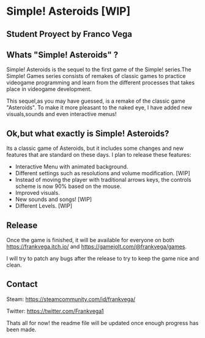 # Simple! Asteroids [WIP]
## Student Proyect by Franco Vega


## Whats "Simple! Asteroids" ?

Simple! Asteroids is the sequel to the first game of the Simple! series.The Simple! Games series consists of remakes of classic games to practice videogame programming and learn from the different processes that takes place in videogame development.

This sequel,as you may have guessed, is a remake of the classic game "Asteroids". To make it more pleasant to the naked eye, I have added new visuals,sounds and even interactive menus!

## Ok,but what exactly is Simple! Asteroids?

Its a classic game of Asteroids, but it includes some changes and new features that are standard on these days. I plan to release these features:

- Interactive Menu with animated background.
- Different settings such as resolutions and volume modification.  [WIP]
- Instead of moving the player with traditional arrows keys, the controls scheme is now 90% based on the mouse.
- Improved visuals.
- New sounds and songs! [WIP]
- Different Levels.  [WIP]


## Release

Once the game is finished, it will be available for everyone on both https://frankvega.itch.io/ and https://gamejolt.com/@frankvega/games.

I will try to patch any bugs after the release to try to keep the game nice and clean.

## Contact

Steam: https://steamcommunity.com/id/frankvega/

Twitter: https://twitter.com/Frankvega1

Thats all for now! the readme file will be updated once enough progress has been made.
